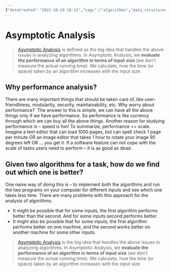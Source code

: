 ```yaml
---
{"dateCreated":"2022-10-29 18:12","tags":["algorithms","data_structures"],"pageDirection":"ltr","dg-publish":true,"permalink":"/computer-science/algorithms/asymptotic-analysis/","dgPassFrontmatter":true}
---
```




# Asymptotic Analysis

> [Asymptotic Analysis](http://en.wikipedia.org/wiki/Asymptotic_analysis) is defined as the big idea that handles the above issues in analyzing algorithms. In Asymptotic Analysis, we **evaluate the performance of an algorithm in terms of input size** (we don’t measure the actual running time). We calculate, how the time (or space) taken by an algorithm increases with the input size.

## Why performance analysis? 
There are many important things that should be taken care of, like user-friendliness, modularity, security, maintainability, etc. Why worry about performance?  The answer to this is simple, we can have all the above things only if we have performance. So performance is like currency through which we can buy all the above things. Another reason for studying performance is – speed is fun! To summarize, performance == scale. Imagine a text editor that can load 1000 pages, but can spell check 1 page per minute OR an image editor that takes 1 hour to rotate your image 90 degrees left OR … you get it. If a software feature can not cope with the scale of tasks users need to perform – it is as good as dead.

## Given two algorithms for a task, how do we find out which one is better? 

One naive way of doing this is – to implement both the algorithms and run the two programs on your computer for different inputs and see which one takes less time. There are many problems with this approach for the analysis of algorithms. 

-   It might be possible that for some inputs, the first algorithm performs better than the second. And for some inputs second performs better. 
-   It might also be possible that for some inputs, the first algorithm performs better on one machine, and the second works better on another machine for some other inputs.

> [Asymptotic Analysis](http://en.wikipedia.org/wiki/Asymptotic_analysis) is the big idea that handles the above issues in analyzing algorithms. In Asymptotic Analysis, we **evaluate the performance of an algorithm in terms of input size** (we don’t measure the actual running time). We calculate, how the time (or space) taken by an algorithm increases with the input size.

